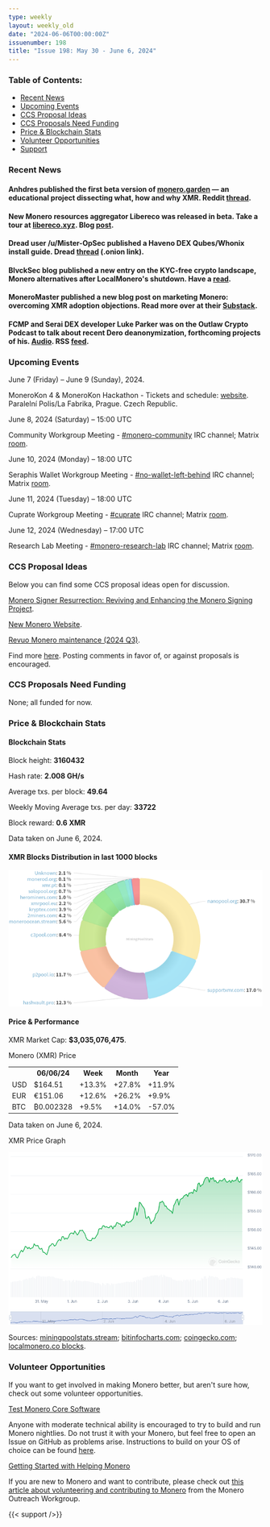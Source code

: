 ```yaml
---
type: weekly
layout: weekly_old
date: "2024-06-06T00:00:00Z"
issuenumber: 198
title: "Issue 198: May 30 - June 6, 2024"
---
```


<h3>Table of Contents:</h3>
<ul class="contents">
    <li><a href="#news">Recent News</a></li>
    <li><a href="#events">Upcoming Events</a></li>
    <li><a href="#ideas">CCS Proposal Ideas</a></li>
    <li><a href="#proposals">CCS Proposals Need Funding</a></li>
    <li><a href="#stats">Price & Blockchain Stats</a></li>
    <li><a href="#volunteer">Volunteer Opportunities</a></li>
    <li><a href="#support">Support</a></li>
</ul>

<h3 id="news">Recent News</h3>

<div class="newsbyte">
    <h4>Anhdres published the first beta version of <a href="https://monero.garden/" target="_blank">monero.garden</a> — an educational project dissecting what, how and why XMR. Reddit <a href="https://redlib.zaggy.nl/r/Monero/comments/1d7dhk4/monero_garden_is_live/" target="_blank">thread</a>.</h4>
</div>

<div class="newsbyte">
    <h4>New Monero resources aggregator Libereco was released in beta. Take a tour at <a href="https://libereco.xyz/" target="_blank">libereco.xyz</a>. Blog <a href="https://libereco.xyz/welcome-to-libereco/" target="_blank">post</a>.</h4>
</div>

<div class="newsbyte">
    <h4>Dread user /u/Mister-OpSec published a Haveno DEX Qubes/Whonix install guide. Dread <a href="http://dreadytofatroptsdj6io7l3xptbet6onoyno2yv7jicoxknyazubrad.onion/post/b4ffb8edf6f9307b4410" target="_blank">thread</a> (.onion link).</h4>
</div>

<div class="newsbyte">
    <h4>BlvckSec blog published a new entry on the KYC-free crypto landscape, Monero alternatives after LocalMonero's shutdown. Have a <a href="https://blvcksec.com/blog/the-no-kyc-crypto-landscape-monero-and-beyond/" target="_blank">read</a>.</h4>
</div>

<div class="newsbyte">
    <h4>MoneroMaster published a new blog post on marketing Monero: overcoming XMR adoption objections. Read more over at their <a href="https://moneromaster.substack.com/p/adoption-objections" target="_blank">Substack</a>.</h4>
</div>

<div class="newsbyte">
    <h4>FCMP and Serai DEX developer Luke Parker was on the Outlaw Crypto Podcast to talk about recent Dero deanonymization, forthcoming projects of his. <a href="https://podcast.paranoiamachinery.com/@paranoia_machinery/episodes/luke-parker-fcmp-serai-dex-and-dero-drama-episode-10-outlaw-crypto-podcast" target="_blank">Audio</a>. RSS <a href="https://podcast.paranoiamachinery.com/@paranoia_machinery/feed.xml" target="_blank">feed</a>.</h4>
</div>

<h3 id="events">Upcoming Events</h3>

<div class="event">
    <p class="date">June 7 (Friday) – June 9 (Sunday), 2024.</p>
    <p>MoneroKon 4 & MoneroKon Hackathon - Tickets and schedule: <a href="https://monerokon.org/" target="_blank">website</a>. Paralelní Polis/La Fabrika, Prague. Czech Republic.</p>
</div>

<div class="event">
    <p class="date" markdown="1">June 8, 2024 (Saturday) – 15:00 UTC</p>
    <p markdown="1">Community Workgroup Meeting - <a href="irc://irc.libera.chat/#monero-community" target="_blank">#monero-community</a> IRC channel; Matrix <a href="https://matrix.to/#/#monero-community:monero.social" target="_blank">room</a>.</p>
</div>

<div class="event">
    <p class="date" markdown="1">June 10, 2024 (Monday) – 18:00 UTC</p>
    <p markdown="1">Seraphis Wallet Workgroup Meeting - <a href="irc://irc.libera.chat/#no-wallet-left-behind" target="_blank">#no-wallet-left-behind</a> IRC channel; Matrix <a href="https://matrix.to/#/#no-wallet-left-behind:monero.social" target="_blank">room</a>.</p>
</div>

<div class="event">
    <p class="date" markdown="1">June 11, 2024 (Tuesday) – 18:00 UTC</p>
    <p markdown="1">Cuprate Workgroup Meeting - <a href="irc://irc.libera.chat/#cuprate" target="_blank">#cuprate</a> IRC channel; Matrix <a href="https://matrix.to/#/#cuprate:monero.social" target="_blank">room</a>.</p>
</div>

<div class="event">
    <p class="date" markdown="1">June 12, 2024 (Wednesday) – 17:00 UTC</p>
    <p markdown="1">Research Lab Meeting - <a href="irc://irc.libera.chat/#monero-research-lab" target="_blank">#monero-research-lab</a> IRC channel; Matrix <a href="https://matrix.to/#/#monero-research-lab:monero.social" target="_blank">room</a>.</p>
</div>

<h3 id="ideas">CCS Proposal Ideas</h3>

<p>Below you can find some CCS proposal ideas open for discussion.</p>

<div class="proposal">
<p><a href="https://repo.getmonero.org/monero-project/ccs-proposals/-/merge_requests/465" target="_blank">Monero Signer Resurrection: Reviving and Enhancing the Monero Signing Project</a>.</p>
</div>

<div class="proposal">
<p><a href="https://repo.getmonero.org/monero-project/ccs-proposals/-/merge_requests/450" target="_blank">New Monero Website</a>.</p>
</div>

<div class="proposal">
<p><a href="https://repo.getmonero.org/monero-project/ccs-proposals/-/merge_requests/466" target="_blank">Revuo Monero maintenance (2024 Q3)</a>.</p>
</div>

<div class="proposal">
<p>Find more <a href="https://ccs.getmonero.org/ideas/" target="_blank">here</a>. Posting comments in favor of, or against proposals is encouraged.</p>
</div>

<h3 id="proposals">CCS Proposals Need Funding</h3>

<p>None; all funded for now.</p>

<h3 id="stats">Price & Blockchain Stats</h3>

<h4 class="stat">Blockchain Stats</h4>

<div class="bcstats">
    <p>Block height: <b>3160432</b></p>
    <p>Hash rate: <b>2.008 GH/s</b></p>
    <p>Average txs. per block: <b>49.64</b></p>
    <p>Weekly Moving Average txs. per day: <b>33722</b></p>
    <p>Block reward: <b>0.6 XMR</b></p>
</div>
<p class="note">Data taken on June 6, 2024.</p>

<h4 class="stat">XMR Blocks Distribution in last 1000 blocks</h4>
<p><img src="/img/hashrate-pool-distribution-06062.png" alt="Hashrate Pool Distribution Pie Chart"/></p>

<h4 class="stat" id="price-stat">Price & Performance</h4>

<div class="price-intro">XMR Market Cap: <b>$3,035,076,475</b>.</div>

<p class="table-title">Monero (XMR) Price</p>
<table class="price-table">
  <tr class="row1">
    <th></th>
    <th>06/06/24</th>
    <th>Week</th>
    <th>Month</th>
    <th>Year</th>
  </tr>
  <tr>
    <td data-th="XMR to">USD</td>
    <td data-th="06/06/24">$164.51</td>
    <td data-th="Week" class="green">+13.3%</td>
    <td data-th="Month" class="green">+27.8%</td>
    <td data-th="Year" class="green">+11.9%</td>
  </tr>
  <tr class="row3">
    <td data-th="XMR to">EUR</td>
    <td data-th="06/06/24">€151.06</td>
    <td data-th="Week" class="green">+12.6%</td>
    <td data-th="Month" class="green">+26.2%</td>
    <td data-th="Year" class="green">+9.9%</td>
  </tr>
  <tr>
    <td data-th="XMR to">BTC</td>
    <td data-th="06/06/24">₿0.002328</td>
    <td data-th="Week" class="green">+9.5%</td>
    <td data-th="Month" class="green">+14.0%</td>
    <td data-th="Year" class="red">-57.0%</td>
  </tr>
</table>
<p class="note">Data taken on June 6, 2024.</p>

<p class="table-title">XMR Price Graph</p>

![XMR Price Graph 05/30/24-06/06/24](/img/weekly-chart-06062.png "XMR Price Graph 05/30/24-06/06/24")

Sources: <a href="https://miningpoolstats.stream/monero" target="_blank">miningpoolstats.stream</a>; <a href="https://bitinfocharts.com/monero/" target="_blank">bitinfocharts.com</a>; <a href="https://www.coingecko.com/en/coins/monero" target="_blank">coingecko.com</a>; <a href="https://localmonero.co/blocks" target="_blank">localmonero.co blocks</a>.

<h3 id="volunteer">Volunteer Opportunities</h3>

<p>If you want to get involved in making Monero better, but aren't sure how, check out some volunteer opportunities.</p>

<div class="newsbyte">
    <p class="date"><a href="https://github.com/monero-project/monero" target="_blank">Test Monero Core Software</a></p>
    <p>Anyone with moderate technical ability is encouraged to try to build and run Monero nightlies. Do not trust it with your Monero, but feel free to open an Issue on GitHub as problems arise. Instructions to build on your OS of choice can be found <a href="https://github.com/monero-project/monero#compiling-monero-from-source" target="_blank">here</a>. </p>
</div>

<div class="newsbyte">
    <p class="date"><a href="https://github.com/monero-project/monero" target="_blank">Getting Started with Helping Monero</a></p>
    <p>If you are new to Monero and want to contribute, please check out <a href="https://web.archive.org/web/20200805013127/https://www.monerooutreach.org/stories/getting-started-helping-monero.html" target="_blank">this article about volunteering and contributing to Monero</a> from the Monero Outreach Workgroup. </p>
</div>

{{< support />}}

